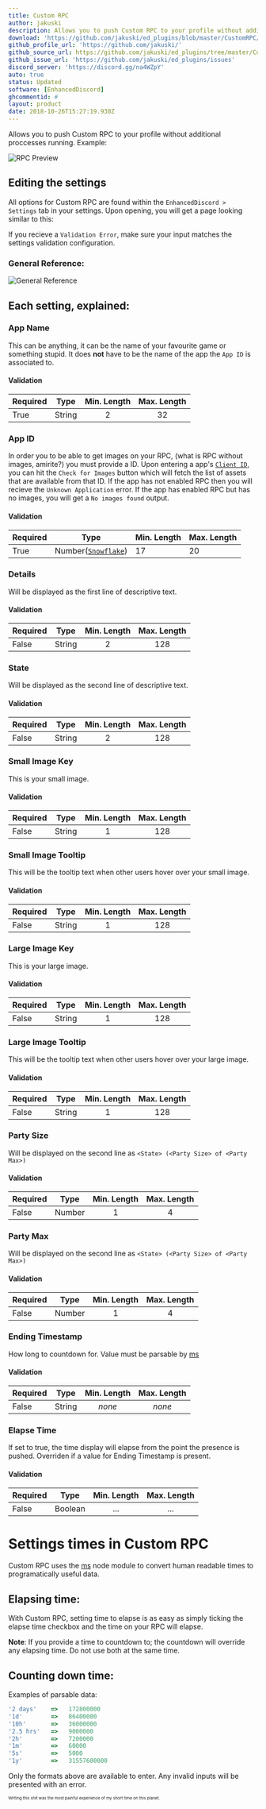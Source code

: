```yaml
---
title: Custom RPC
author: jakuski
description: Allows you to push Custom RPC to your profile without additional proccesses running.
download: 'https://github.com/jakuski/ed_plugins/blob/master/CustomRPC/CustomRPC.js'
github_profile_url: 'https://github.com/jakuski/'
github_source_url: https://github.com/jakuski/ed_plugins/tree/master/CustomRPC
github_issue_url: 'https://github.com/jakuski/ed_plugins/issues'
discord_server: 'https://discord.gg/na4WZpY'
auto: true
status: Updated
software: [EnhancedDiscord]
ghcommentid: #
layout: product
date: 2018-10-26T15:27:19.930Z
---
```

Allows you to push Custom RPC to your profile without additional proccesses running. Example:

![RPC Preview](https://vgy.me/B6m4YU.png)

## Editing the settings
All options for Custom RPC are found within the `EnhancedDiscord > Settings` tab in your settings.
Upon opening, you will get a page looking similar to this:

If you recieve a `Validation Error`, make sure your input matches the settings validation configuration.

### General Reference:

![General Reference](https://vgy.me/wK0ZAx.gif)

## Each setting, explained:

### App Name
This can be anything, it can be the name of your favourite game or something stupid. It does **not** have to be the name of the app the `App ID` is associated to.
#### Validation
| Required | Type | Min. Length | Max. Length |
| -------- | ---- | :-----------: | :-----------: |
| True | String | 2 | 32 |

### App ID
In order you to be able to get images on your RPC, (what is RPC without images, amirite?) you must provide a ID. Upon entering a app's [`Client ID`](https://vgy.me/YDtGYH.png), you can hit the `Check for Images` button which will fetch the list of assets that are available from that ID. If the app has not enabled RPC then you will recieve the `Unknown Application` error. If the app has enabled RPC but has no images, you will get a `No images found` output. 
#### Validation
| Required | Type | Min. Length | Max. Length |
| -------- | ---- | ----------- | ----------- |
| True | Number([`Snowflake`](https://discordapp.com/developers/docs/reference#snowflakes)) | 17 | 20 |

### Details
Will be displayed as the first line of descriptive text.
#### Validation
| Required | Type | Min. Length | Max. Length |
| -------- | ---- | :-----------: | :-----------: |
| False | String | 2 | 128 |

### State
Will be displayed as the second line of descriptive text.
#### Validation
| Required | Type | Min. Length | Max. Length |
| -------- | ---- | :-----------: | :-----------: |
| False | String | 2 | 128 |

### Small Image Key
This is your small image.
#### Validation
| Required | Type | Min. Length | Max. Length |
| -------- | ---- | :-----------: | :-----------: |
| False | String | 1 | 128 |

### Small Image Tooltip
This will be the tooltip text when other users hover over your small image.
#### Validation
| Required | Type | Min. Length | Max. Length |
| -------- | ---- | :-----------: | :-----------: |
| False | String | 1 | 128 |

### Large Image Key
This is your large image.
#### Validation
| Required | Type | Min. Length | Max. Length |
| -------- | ---- | :-----------: | :-----------: |
| False | String | 1 | 128 |

### Large Image Tooltip
This will be the tooltip text when other users hover over your large image.
#### Validation
| Required | Type | Min. Length | Max. Length |
| -------- | ---- | :-----------: | :-----------: |
| False | String | 1 | 128 |

### Party Size
Will be displayed on the second line as `<State> (<Party Size> of <Party Max>)`
#### Validation
| Required | Type | Min. Length | Max. Length |
| -------- | ---- | :-----------: | :-----------: |
| False | Number | 1 | 4 |

### Party Max
Will be displayed on the second line as `<State> (<Party Size> of <Party Max>)`
#### Validation
| Required | Type | Min. Length | Max. Length |
| -------- | ---- | :-----------: | :-----------: |
| False | Number | 1 | 4 |

### Ending Timestamp
How long to countdown for. Value must be parsable by [ms](https://github.com/jakuski/ed_plugins/blob/master/CustomRPC/times.md)
#### Validation
| Required | Type | Min. Length | Max. Length |
| -------- | ---- | :-----------: | :-----------: |
| False | String | *none* | *none* |

### Elapse Time
If set to true, the time display will elapse from the point the presence is pushed. Overriden if a value for Ending Timestamp is present.
#### Validation
| Required | Type | Min. Length | Max. Length |
| -------- | ---- | :-----------: | :-----------: |
| False | Boolean | ... | ... |

# Settings times in Custom RPC

Custom RPC uses the [ms](https://www.npmjs.com/package/ms) node module to convert human readable times to programatically useful data.

## Elapsing time:
With Custom RPC, setting time to elapse is as easy as simply ticking the elapse time checkbox and the time on your RPC will elapse.

**Note**: If you provide a time to countdown to; the countdown will override any elapsing time. Do not use both at the same time.

## Counting down time:
Examples of parsable data: <br>
```js
'2 days'    =>   172800000
'1d'        =>   86400000
'10h'       =>   36000000
'2.5 hrs'   =>   9000000
'2h'        =>   7200000
'1m'        =>   60000
'5s'        =>   5000
'1y'        =>   31557600000
```
Only the formats above are available to enter. Any invalid inputs will be presented with an error.

<sup><sup><sup>Writing this shit was the most painful experience of my short time on this planet.</sup></sup></sup>